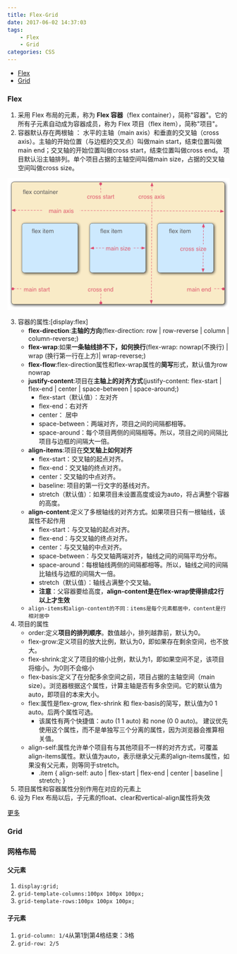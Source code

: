 ```yaml
---
title: Flex-Grid
date: 2017-06-02 14:37:03
tags: 
	- Flex
	- Grid
categories: CSS
---
```

- [Flex](#flex)
- [Grid](#grid)
### Flex
1. 采用 Flex 布局的元素，称为 **Flex 容器**（flex container），简称"容器"。它的所有子元素自动成为容器成员，称为 Flex 项目（flex item），简称"项目"。 
2. 容器默认存在两根轴 ：
水平的主轴（main axis）和垂直的交叉轴（cross axis）。主轴的开始位置（与边框的交叉点）叫做main start，结束位置叫做main end；交叉轴的开始位置叫做cross start，结束位置叫做cross end。
项目默认沿主轴排列。单个项目占据的主轴空间叫做main size，占据的交叉轴空间叫做cross size。
<!--more-->
![](/img/css/flex.png)

3. 容器的属性:[display:flex]
	- **flex-direction**:**主轴的方向**(flex-direction: row | row-reverse | column | column-reverse;)
	- **flex-wrap**:如果**一条轴线排不下，如何换行**(flex-wrap: nowrap(不换行) | wrap (换行第一行在上方)| wrap-reverse;)
	- **flex-flow**:flex-direction属性和flex-wrap属性的**简写**形式，默认值为row nowrap
	- **justify-content**:项目在**主轴上的对齐方式**(justify-content: flex-start | flex-end | center | space-between | space-around;)
		- flex-start（默认值）：左对齐
		- flex-end：右对齐
		- center： 居中
		- space-between：两端对齐，项目之间的间隔都相等。
		- space-around：每个项目两侧的间隔相等。所以，项目之间的间隔比项目与边框的间隔大一倍。
	- **align-items**:项目在**交叉轴上如何对齐**
		- flex-start：交叉轴的起点对齐。
		- flex-end：交叉轴的终点对齐。
		- center：交叉轴的中点对齐。
		- baseline: 项目的第一行文字的基线对齐。
		- stretch（默认值）：如果项目未设置高度或设为auto，将占满整个容器的高度。
	- **align-content**:定义了多根轴线的对齐方式。如果项目只有一根轴线，该属性不起作用
		- flex-start：与交叉轴的起点对齐。
		- flex-end：与交叉轴的终点对齐。
		- center：与交叉轴的中点对齐。
		- space-between：与交叉轴两端对齐，轴线之间的间隔平均分布。
		- space-around：每根轴线两侧的间隔都相等。所以，轴线之间的间隔比轴线与边框的间隔大一倍。
		- stretch（默认值）：轴线占满整个交叉轴。
		- **注意**：父容器要给高度，**align-content是在flex-wrap使得排成2行以上才生效**
	- `align-items和align-content的不同：items是每个元素都居中，content是行相对居中`  
4. 项目的属性 
	- order:定义**项目的排列顺序**。数值越小，排列越靠前，默认为0。
	- flex-grow:定义项目的放大比例，默认为0，即如果存在剩余空间，也不放大。
	- flex-shrink:定义了项目的缩小比例，默认为1，即如果空间不足，该项目将缩小。为0则不会缩小
	- flex-basis:定义了在分配多余空间之前，项目占据的主轴空间（main size）。浏览器根据这个属性，计算主轴是否有多余空间。它的默认值为auto，即项目的本来大小。
	- flex:属性是flex-grow, flex-shrink 和 flex-basis的简写，默认值为0 1 auto。后两个属性可选。
		- 该属性有两个快捷值：auto (1 1 auto) 和 none (0 0 auto)。
建议优先使用这个属性，而不是单独写三个分离的属性，因为浏览器会推算相关值。
	- align-self:属性允许单个项目有与其他项目不一样的对齐方式，可覆盖align-items属性。默认值为auto，表示继承父元素的align-items属性，如果没有父元素，则等同于stretch。
		- .item {
		  align-self: auto | flex-start | flex-end | center | baseline | stretch;
		}
5. 项目属性和容器属性分别作用在对应的元素上
6. 设为 Flex 布局以后，子元素的float、clear和vertical-align属性将失效

[更多](http://www.ruanyifeng.com/blog/2015/07/flex-grammar.html)

### Grid

### 网格布局
#### 父元素
1. `display:grid;`
2. `grid-template-columns:100px 100px 100px;`
3. `grid-template-rows:100px 100px 100px;`

#### 子元素
1. `grid-column: 1/4`从第1到第4格结束：3格
2. `grid-row: 2/5`